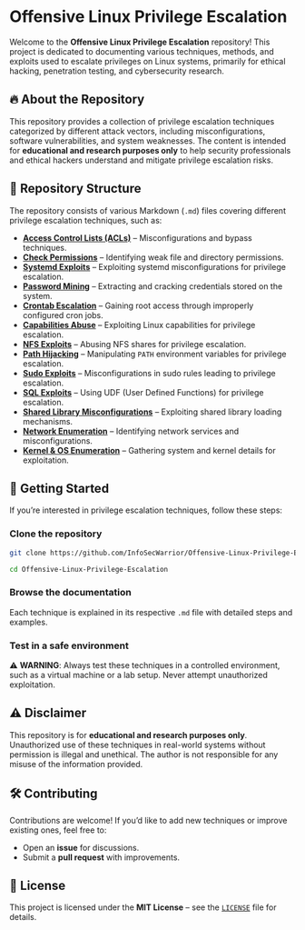 # Offensive Linux Privilege Escalation

Welcome to the **Offensive Linux Privilege Escalation** repository! This project is dedicated to documenting various techniques, methods, and exploits used to escalate privileges on Linux systems, primarily for ethical hacking, penetration testing, and cybersecurity research.

## 🔥 About the Repository

This repository provides a collection of privilege escalation techniques categorized by different attack vectors, including misconfigurations, software vulnerabilities, and system weaknesses. The content is intended for **educational and research purposes only** to help security professionals and ethical hackers understand and mitigate privilege escalation risks.

## 📂 Repository Structure

The repository consists of various Markdown (`.md`) files covering different privilege escalation techniques, such as:

- **[Access Control Lists (ACLs)](https://github.com/InfoSecWarrior/Offensive-Linux-Privilege-Escalation/blob/main/Operating-System-and-Kernel-Details.md)** – Misconfigurations and bypass techniques.
- **[Check Permissions](https://github.com/InfoSecWarrior/Offensive-Linux-Privilege-Escalation/blob/main/Check-Permission.md)** – Identifying weak file and directory permissions.
- **[Systemd Exploits](https://github.com/InfoSecWarrior/Offensive-Linux-Privilege-Escalation/blob/main/Ecalate-via-systemd.md)** – Exploiting systemd misconfigurations for privilege escalation.
- **[Password Mining](https://github.com/InfoSecWarrior/Offensive-Linux-Privilege-Escalation/blob/main/Enumeration-via-Password-Mining.md)** – Extracting and cracking credentials stored on the system.
- **[Crontab Escalation](https://github.com/InfoSecWarrior/Offensive-Linux-Privilege-Escalation/blob/main/Escalate-via-Cron.md)** – Gaining root access through improperly configured cron jobs.
- **[Capabilities Abuse](https://github.com/InfoSecWarrior/Offensive-Linux-Privilege-Escalation/blob/main/Escalate-via-capabilities.md)** – Exploiting Linux capabilities for privilege escalation.
- **[NFS Exploits](https://github.com/InfoSecWarrior/Offensive-Linux-Privilege-Escalation/blob/main/Escalate-via-nfs.md)** – Abusing NFS shares for privilege escalation.
- **[Path Hijacking](https://github.com/InfoSecWarrior/Offensive-Linux-Privilege-Escalation/blob/main/Escalate-via-path-hijacking.md)** – Manipulating `PATH` environment variables for privilege escalation.
- **[Sudo Exploits](https://github.com/InfoSecWarrior/Offensive-Linux-Privilege-Escalation/blob/main/Escalate-via-sudo.md)** – Misconfigurations in sudo rules leading to privilege escalation.
- **[SQL Exploits](https://github.com/InfoSecWarrior/Offensive-Linux-Privilege-Escalation/blob/main/Escalate_via_SQL_on_root_(UDF).md)** – Using UDF (User Defined Functions) for privilege escalation.
- **[Shared Library Misconfigurations](https://github.com/InfoSecWarrior/Offensive-Linux-Privilege-Escalation/blob/main/Exploiting-Shared-Library-Misconfigurations.md)** – Exploiting shared library loading mechanisms.
- **[Network Enumeration](https://github.com/InfoSecWarrior/Offensive-Linux-Privilege-Escalation/blob/main/Network-Enumeration.md)** – Identifying network services and misconfigurations.
- **[Kernel & OS Enumeration](https://github.com/InfoSecWarrior/Offensive-Linux-Privilege-Escalation/blob/main/Operating-System-and-Kernel-Details.md)** – Gathering system and kernel details for exploitation.

## 🚀 Getting Started

If you’re interested in privilege escalation techniques, follow these steps:

### Clone the repository

```bash
git clone https://github.com/InfoSecWarrior/Offensive-Linux-Privilege-Escalation.git
```
```bash
cd Offensive-Linux-Privilege-Escalation
```

### Browse the documentation

Each technique is explained in its respective `.md` file with detailed steps and examples.

### Test in a safe environment

⚠️ **WARNING**: Always test these techniques in a controlled environment, such as a virtual machine or a lab setup. Never attempt unauthorized exploitation.

## ⚠️ Disclaimer

This repository is for **educational and research purposes only**. Unauthorized use of these techniques in real-world systems without permission is illegal and unethical. The author is not responsible for any misuse of the information provided.

## 🛠 Contributing

Contributions are welcome! If you’d like to add new techniques or improve existing ones, feel free to:

- Open an **issue** for discussions.
- Submit a **pull request** with improvements.

## 📜 License

This project is licensed under the **MIT License** – see the [`LICENSE`](LICENSE) file for details.
